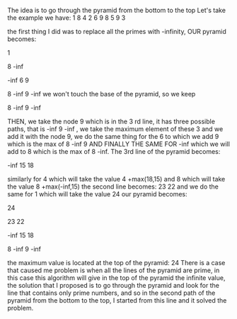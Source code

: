 The idea is to go through the pyramid from the bottom to the top
Let's take the example we have:
1
8 4
2 6 9
8 5 9 3

the first thing I did was to replace all the primes with -infinity, OUR pyramid becomes:

1

8 -inf

-inf 6 9

8 -inf 9 -inf
we won't touch the base of the pyramid, so we keep 

8 -inf 9 -inf 

THEN, we take the node 9 which is in the 3 rd line, it has three possible paths, that is -inf 9 -inf , we take the maximum element of these 3 and we add it with the node 9, we do the same thing for the 6 to which we add 9 which is the max of 8 -inf 9 AND FINALLY THE SAME FOR -inf which we will add to 8 which is the max of 8 -inf.
The 3rd line of the pyramid becomes:

-inf 15 18 

similarly for 4 which will take the value 4 +max(18,15) and 8 which will take the value 8 +max(-inf,15)
the second line becomes:
23 22 and we do the same for 1 which will take the value 24
our pyramid becomes:

24

23 22

-inf 15 18

8 -inf 9 -inf

the maximum value is located at the top of the pyramid: 24
There is a case that caused me problem is when all the lines of the pyramid are prime, in this case this algorithm will give in the top of the pyramid the infinite value, the solution that I proposed is to go through the pyramid and look for the line that contains only prime numbers, and so in the second path of the pyramid from the bottom to the top, I started from this line and it solved the problem.
